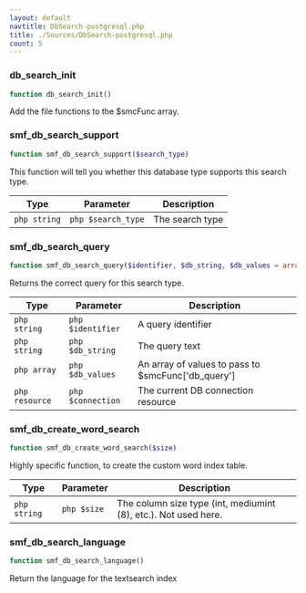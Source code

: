 ```yaml
---
layout: default
navtitle: DbSearch-postgresql.php
title: ./Sources/DbSearch-postgresql.php
count: 5
---
```


### db_search_init

```php
function db_search_init()
```
Add the file functions to the $smcFunc array.



### smf_db_search_support

```php
function smf_db_search_support($search_type)
```
This function will tell you whether this database type supports this search type.



Type|Parameter|Description
---|---|---
```php string```|```php $search_type```|The search type

### smf_db_search_query

```php
function smf_db_search_query($identifier, $db_string, $db_values = array(), $connection = null)
```
Returns the correct query for this search type.



Type|Parameter|Description
---|---|---
```php string```|```php $identifier```|A query identifier
```php string```|```php $db_string```|The query text
```php array```|```php $db_values```|An array of values to pass to $smcFunc['db_query']
```php resource```|```php $connection```|The current DB connection resource

### smf_db_create_word_search

```php
function smf_db_create_word_search($size)
```
Highly specific function, to create the custom word index table.



Type|Parameter|Description
---|---|---
```php string```|```php $size```|The column size type (int, mediumint (8), etc.). Not used here.

### smf_db_search_language

```php
function smf_db_search_language()
```
Return the language for the textsearch index




